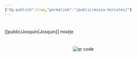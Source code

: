 ```yaml
---
{"dg-publish":true,"permalink":"/public/missa-hercules/"}
---
```


#

[[public/Josquin\|Josquin]] miséje




#
<p style="text-align: center;"><img src="https://chart.googleapis.com/chart?cht=qr&chl=https://notes.andrasdenes.com/missa-hercules&chs=180x180&choe=UTF-8&chld=L|2" alt="qr code"></p>

